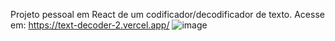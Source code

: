 Projeto pessoal em React de um codificador/decodificador de texto.
Acesse em: https://text-decoder-2.vercel.app/
![image](https://github.com/user-attachments/assets/e6f9883c-8b67-4bd6-8fa3-dd1ca3ff2b2b)
